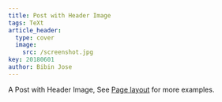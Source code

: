 ```yaml
---
title: Post with Header Image
tags: TeXt
article_header:
  type: cover
  image:
    src: /screenshot.jpg
key: 20180601
author: Bibin Jose
---
```


A Post with Header Image, See [Page layout](https://tianqi.name/jekyll-TeXt-theme/samples.html#page-layout) for more examples.

<!--more-->